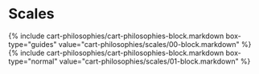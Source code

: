 <div data-role="collapsible" data-inset="false">
	<h1>Scales</h1>

{% include cart-philosophies/cart-philosophies-block.markdown box-type="guides" value="cart-philosophies/scales/00-block.markdown" %}
{% include cart-philosophies/cart-philosophies-block.markdown box-type="normal" value="cart-philosophies/scales/01-block.markdown" %}

</div>